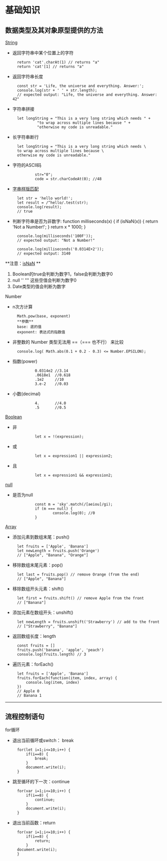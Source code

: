 # 基础知识
## 数据类型及其对象原型提供的方法
[String](https://developer.mozilla.org/en-US/docs/Web/JavaScript/Reference/Global_Objects/String)<br/>
- 返回字符串中某个位置上的字符
  
        return 'cat'.charAt(1) // returns "a"
        return 'cat'[1] // returns "a"
- 返回字符串长度

        const str = 'Life, the universe and everything. Answer:';
        console.log(str + ' ' + str.length);
        // expected output: "Life, the universe and everything. Answer: 42"
- 字符串拼接
  
        let longString = "This is a very long string which needs " +
                 "to wrap across multiple lines because " +
                 "otherwise my code is unreadable."
- 长字符串断行
  
        let longString = "This is a very long string which needs \
        to wrap across multiple lines because \
        otherwise my code is unreadable."

- 字符的ASCII码

                str="0";
                code = str.charCodeAt(0); //48
- [字串样版匹配](https://developer.mozilla.org/zh-CN/docs/Web/JavaScript/Guide/Regular_Expressions)
  
        let str = 'hello world!';
        let result = /^hello/.test(str);
        console.log(result); 
        // true
- 判断字符串是否为非数字: 
        function milliseconds(x) {
                if (isNaN(x)) {
                        return 'Not a Number!';
                }
                return x * 1000;
        }

        console.log(milliseconds('100F'));
        // expected output: "Not a Number!"

        console.log(milliseconds('0.0314E+2'));
        // expected output: 3140
**注意：[isNaN](https://developer.mozilla.org/zh-CN/docs/Web/JavaScript/Reference/Global_Objects/isNaN)
**
1. Boolean的true会判断为数字1，false会判断为数字0
2. null '' "" 这些空值会判断为数字0
3. Date类型的值会判断为数字

Number
- n次方计算

        Math.pow(base, exponent) 
        **参数**
        base: 底的值
        exponent: 表达式的指数值
- 非整数的 Number 类型无法用 ==（=== 也不行） 来比较
        
        console.log( Math.abs(0.1 + 0.2 - 0.3) <= Number.EPSILON);
- 指数(power)
  
                0.0314e2 //3.14
                .0618e1  //0.618
                .1e2     //10
                3.e-2    //0.03
- 小数(decimal)

                4.       //4.0
                .5       //0.5
                
[Boolean](https://developer.mozilla.org/zh-CN/docs/Web/JavaScript/Reference/Global_Objects/Boolean)
- 非
  
                let x = !(expression);
- 或
  
                let x = expression1 || expression2;
- 且
  
                let x = expression1 && expression2;

[null](https://developer.mozilla.org/zh-CN/docs/Web/JavaScript/Reference/Global_Objects/null)
- 是否为null

                const m = 'sky'.match(/[aeiou]/gi);
                if (m === null) {
                        console.log(0); //0
                }
  
[Array](https://developer.mozilla.org/en-US/docs/Web/JavaScript/Reference/Global_Objects/Array)
- 添加元素到数组末尾：push()
  
        let fruits = ['Apple', 'Banana']
        let newLength = fruits.push('Orange')
        // ["Apple", "Banana", "Orange"]
- 移除数组末尾元素：pop()
  
        let last = fruits.pop() // remove Orange (from the end)
        // ["Apple", "Banana"]
- 移除数组开头元素：shift()

        let first = fruits.shift() // remove Apple from the front
        // ["Banana"]
- 添加元素在数组开头：unshift()
  
        let newLength = fruits.unshift('Strawberry') // add to the front
        // ["Strawberry", "Banana"]
- 返回数组长度：length
  
        const fruits = []
        fruits.push('banana', 'apple', 'peach')
        console.log(fruits.length) // 3
- 遍历元素：forEach()
  
        let fruits = ['Apple', 'Banana']
        fruits.forEach(function(item, index, array) {
            console.log(item, index)
        })
        // Apple 0
        // Banana 1
---
## 流程控制语句
for循环
- 退出当前循环或switch： break
  
        for(let i=1;i<=10;i++) { 
            if(i==8) { 
                break; 
            } 
            document.write(i); 
        } 
- 跳至循环的下一次：continue
  
        for(var i=1;i<=10;i++) { 
            if(i==8) { 
                continue; 
            } 
            document.write(i); 
        } 
- 退出当前函数：return
  
        for(var i=1;i<=10;i++) { 
            if(i==8) { 
                return; 
            } 
        document.write(i); 
        } 


